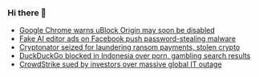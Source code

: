### Hi there 👋

<!--START_SECTION:feed-->
* [Google Chrome warns uBlock Origin may soon be disabled](https://www.bleepingcomputer.com/news/google/google-chrome-warns-ublock-origin-may-soon-be-disabled/)
* [Fake AI editor ads on Facebook push password-stealing malware](https://www.bleepingcomputer.com/news/security/fake-ai-editor-ads-on-facebook-push-password-stealing-malware/)
* [Cryptonator seized for laundering ransom payments, stolen crypto](https://www.bleepingcomputer.com/news/cryptocurrency/cryptonator-seized-for-laundering-ransom-payments-stolen-crypto/)
* [DuckDuckGo blocked in Indonesia over porn, gambling search results](https://www.bleepingcomputer.com/news/security/duckduckgo-blocked-in-indonesia-over-porn-gambling-search-results/)
* [CrowdStrike sued by investors over massive global IT outage](https://www.bleepingcomputer.com/news/legal/crowdstrike-sued-by-investors-over-massive-global-it-outage/)
<!--END_SECTION:feed-->

<!--
**frankenk/frankenk** is a ✨ _special_ ✨ repository because its `README.md` (this file) appears on your GitHub profile.

Here are some ideas to get you started:

- 🔭 I’m currently working on ...
- 🌱 I’m currently learning ...
- 👯 I’m looking to collaborate on ...
- 🤔 I’m looking for help with ...
- 💬 Ask me about ...
- 📫 How to reach me: ...
- 😄 Pronouns: ...
- ⚡ Fun fact: ...
-->



